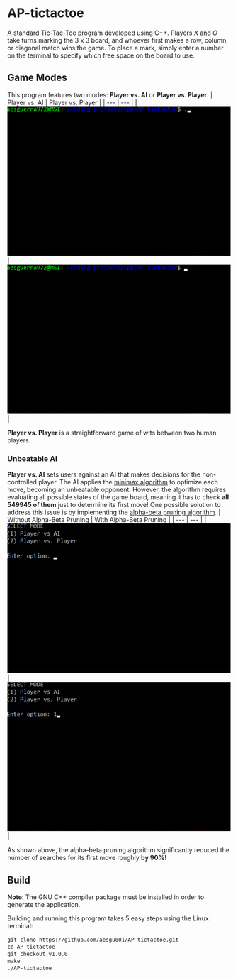 # AP-tictactoe
A standard Tic-Tac-Toe program developed using C++. Players *X* and *O* take turns marking the 3 x 3 board, and whoever first makes a row, column, or diagonal match wins
the game. To place a mark, simply enter a number on the terminal to specify which free space on the board to use.
## Game Modes
This program features two modes: **Player vs. AI** or **Player vs. Player**.
| Player vs. AI   | Player vs. Player |
| --- | --- |
| ![](https://github.com/aesgu001/AP-tictactoe/blob/main/Player%20vs%20AI.gif) | ![](https://github.com/aesgu001/AP-tictactoe/blob/main/Player%20vs%20Player.gif) |

**Player vs. Player** is a straightforward game of wits between two human players.
### Unbeatable AI
**Player vs. AI** sets users against an AI that makes decisions for the non-controlled player. The AI applies the [minimax algorithm](https://www.geeksforgeeks.org/minimax-algorithm-in-game-theory-set-1-introduction/?ref=lbp)
to optimize each move, becoming an unbeatable opponent. However, the algorithm requires evaluating all possible states of the game board, meaning it has to check
**all 549945 of them** just to determine its first move! One possible solution to address this issue is by implementing the [alpha-beta pruning algorithm](https://www.geeksforgeeks.org/minimax-algorithm-in-game-theory-set-4-alpha-beta-pruning/).
| Without Alpha-Beta Pruning | With Alpha-Beta Pruning |
| --- | --- |
| ![](https://github.com/aesgu001/AP-tictactoe/blob/main/Minimax.gif) | ![](https://github.com/aesgu001/AP-tictactoe/blob/main/Alpha-Beta%20Pruning.gif) |

As shown above, the alpha-beta pruning algorithm significantly reduced the number of searches for its first move roughly **by 90%!**
## Build
**Note**: The GNU C++ compiler package must be installed in order to generate the application.

Building and running this program takes 5 easy steps using the Linux terminal:
```
git clone https://github.com/aesgu001/AP-tictactoe.git
cd AP-tictactoe
git checkout v1.0.0
make
./AP-tictactoe
```
